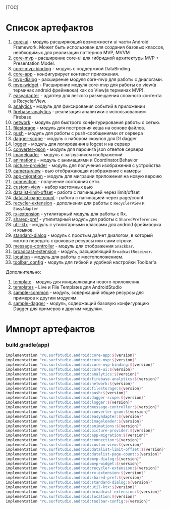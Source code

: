 [TOC]

# Список артефактов

1. [core-ui](../core-ui/README.md) -
модуль расширяющий возможности ui части Android Framework. Может быть использован для
создания базовых классов, необходимых для реализации паттернов MVP, MVVM
1. [core-mvp](../core-mvp/README.md) -
расширение core-ui для гибридной архитектуры MVP + Presentation Model.
1. [core-mvp-binding](../core-mvp-binding/README.md) -
модуль с поддержкой DataBinding.
1. [core-app](../core-app/README.md) -
конфигурирует контекст приложения.
1. [mvp-dialog](../mvp-dialog/README.md) -
расширение модуля core-mvp для работы с диалогами.
1. [mvp-widget](../mvp-widget/README.md) -
Расширение модуля core-mvp для работы со view(в терминах android фреймвока)
как со View(в терминах MVP).
1. [easyadapter](../easyadapter/README.md) -
адаптер для легкого размещаения сложного контента в RecyclerView.
1. [analytics](../analytics/README.md) -
модуль для фиксирования событий в приложении
1. [firebase-analytics](../firebase-analytics/README.md) -
реализация аналитики с использованием Firebase
1. [network](../network/README.md) -
модуль для быстрого конфигурирования работы с сетью.
1. [filestorage](../filestorage/README.md) -
модуль для построения кеша на основе файлов.
1. [push](../push/README.md) -
модуль для работы с push-сообщениями от сервера
1. [dagger-scope](../dagger-scope/README.md) -
модуль с набором скоупов для DI dagger
1. [logger](../logger/README.md) -
модуль для логирования в logcat и на сервер
1. [converter-gson](../converter-gson/README.md) -
модуль для парсинга json ответов сервера
1. [imageloader](../imageloader/README.md) -
модуль с загрузчиком изображений
1. [animations](../animations/README.md) -
модуль c анимациями и Coordinator.Behavior
1. [picture-provider](../picture-provider/README.md) -
модуль для получения изображения с устройства
1. [camera-view](https://bitbucket.org/surfstudio/android-camera-view/src/master/camera-view/) -
вью отображающая изображение с камеры
1. [app-migration](../app-migration/README.md) -
модуль для миграции приложения на новую версию
1. [connection](../connection/README.md) -
получение состояния сети.
1. [custom-view](../custom-view/README.md) -
набор кастомных вью
1. [datalist-limit-offset](../datalist-limit-offset/README.md) -
работа с пагинацией через limit/offset
1. [datalist-page-count](../datalist-page-count/README.md) -
работа с пагинацией через page/count
1. [recycler-extension](../recycler-extension/README.md) -
дополнения для работы с `RecyclerView` и `EasyAdapter`
1. [rx-extension](../rx-extension/README.md) -
утилитарный модуль для работы с Rx.
1. [shared-pref](../shared-pref/README.md) -
утилитарный модуль для работы с `SharedPreferences`
1. [util-ktx](../util-ktx/README.md) -
модуль c утилитарными классами для android фреймворка и языков.
1. [standard-dialog](../standard-dialog/README.md) -
модуль c простым да/нет диалогом, в который можно передать строковые ресурсы или сами строки.
1. [message-controller](../message-controller/README.md) -
модуль для отображения `Snackbar`.
1. [broadcast-extension](../broadcast-extension/README.md) -
модуль, расширяющий `BroadcastReceiver`.
1. [location](../location/README.md) -
модуль для работы с местоположением.
1. [toolbar_config](../toolbar-config/README.md) -
модуль для гибкой и удобной настройки Toolbar'а

Дополнительно:

1. [template](../template/README.md) -
модуль для инициализации нового приложения.
1. [templates](../templates/README.md) -
Live и File Templates для AndroidStudio
1. [sample-common](../sample-common/README.md) -
модуль, содержащий общие ресурсы для примеров к другим модулям.
1. [sample-dagger](../sample-dagger/README.md) -
модуль, содержащий базовую конфигурацию Dagger для примеров к другим модулям.

# Импорт артефактов

### build.gradle(app)

```groovy
implementation "ru.surfstudio.android:core-app:${version}"
implementation "ru.surfstudio.android:core-mvp:${version}"
implementation "ru.surfstudio.android:core-mvp-binding:${version}"
implementation "ru.surfstudio.android:core-ui:${version}"
implementation "ru.surfstudio.android:analytics:${version}"
implementation "ru.surfstudio.android:firebase-analytics:${version}"
implementation "ru.surfstudio.android:network:${version}"
implementation "ru.surfstudio.android:filestorage:${version}"
implementation "ru.surfstudio.android:push:${version}"
implementation "ru.surfstudio.android:dagger-scope:${version}"
implementation "ru.surfstudio.android:logger:${version}"
implementation "ru.surfstudio.android:message-controller:${version}"
implementation "ru.surfstudio.android:converter-gson:${version}"
implementation "ru.surfstudio.android:easyadapter:${version}"
implementation "ru.surfstudio.android:imageloader:${version}"
implementation "ru.surfstudio.android:animations:${version}"
implementation "ru.surfstudio.android:picture-provider:${version}"
implementation "ru.surfstudio.android:app-migration:${version}"
implementation "ru.surfstudio.android:connection:${version}"
implementation "ru.surfstudio.android:custom-view:${version}"
implementation "ru.surfstudio.android:datalist-limit-offset:${version}"
implementation "ru.surfstudio.android:datalist-page-count:${version}"
implementation "ru.surfstudio.android:mvp-dialog:${version}"
implementation "ru.surfstudio.android:mvp-widget:${version}"
implementation "ru.surfstudio.android:recycler-extension:${version}"
implementation "ru.surfstudio.android:rx-extension:${version}"
implementation "ru.surfstudio.android:shared-pref:${version}"
implementation "ru.surfstudio.android:standard-dialog:${version}"
implementation "ru.surfstudio.android:util-ktx:${version}"
implementation "ru.surfstudio.android:broadcast-extension:${version}"
implementation "ru.surfstudio.android:location:${version}"
implementation "ru.surfstudio.android:toolbar-config:${version}"
```